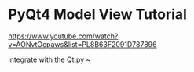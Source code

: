 # PyQt4 Model View Tutorial

https://www.youtube.com/watch?v=AONvtOcpaws&list=PL8B63F2091D787896

integrate with the Qt.py ~